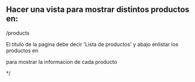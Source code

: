 ## Hacer una vista para mostrar distintos productos en:

/products

El titulo de la pagina debe decir 'Lista de productos' y abajo enlistar los productos en <div></div> para mostrar la informacion de cada producto

*/ 